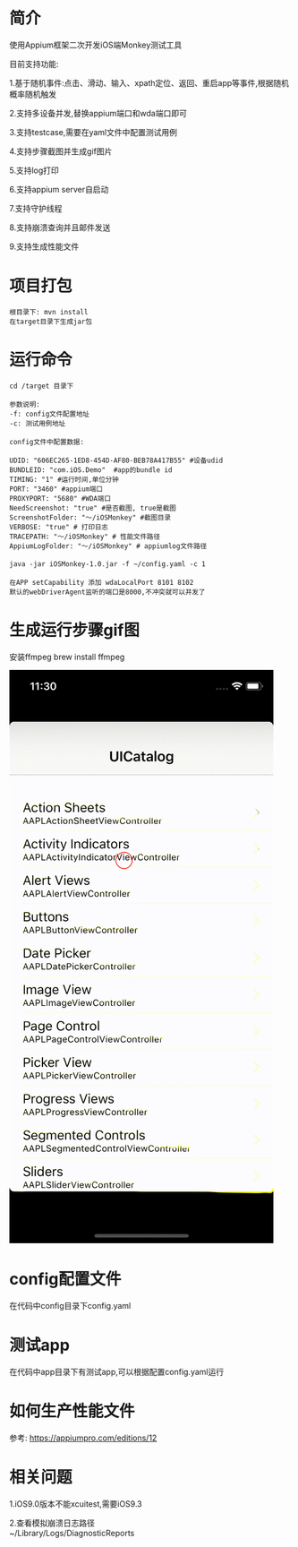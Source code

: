 # 简介
使用Appium框架二次开发iOS端Monkey测试工具

目前支持功能:

1.基于随机事件:点击、滑动、输入、xpath定位、返回、重启app等事件,根据随机概率随机触发

2.支持多设备并发,替换appium端口和wda端口即可

3.支持testcase,需要在yaml文件中配置测试用例

4.支持步骤截图并生成gif图片

5.支持log打印

6.支持appium server自启动

7.支持守护线程

8.支持崩溃查询并且邮件发送

9.支持生成性能文件

# 项目打包
```aidl
根目录下: mvn install
在target目录下生成jar包
```

# 运行命令
```shell
cd /target 目录下 

参数说明:
-f: config文件配置地址
-c: 测试用例地址

config文件中配置数据:

UDID: "606EC265-1ED8-454D-AF80-BEB78A417B55" #设备udid
BUNDLEID: "com.iOS.Demo"  #app的bundle id
TIMING: "1" #运行时间,单位分钟
PORT: "3460" #appium端口
PROXYPORT: "5680" #WDA端口
NeedScreenshot: "true" #是否截图, true是截图
ScreenshotFolder: "～/iOSMonkey" #截图目录
VERBOSE: "true" # 打印日志
TRACEPATH: "～/iOSMonkey" # 性能文件路径
AppiumLogFolder: "～/iOSMonkey" # appiumlog文件路径

java -jar iOSMonkey-1.0.jar -f ~/config.yaml -c 1

在APP setCapability 添加 wdaLocalPort 8101 8102 
默认的webDriverAgent监听的端口是8000,不冲突就可以并发了
```

# 生成运行步骤gif图
 
安装ffmpeg brew install ffmpeg
 
![image](./iOSMonkey.gif)


# config配置文件
在代码中config目录下config.yaml
     
# 测试app
在代码中app目录下有测试app,可以根据配置config.yaml运行     
           
# 如何生产性能文件
参考: https://appiumpro.com/editions/12           
           
                                            
# 相关问题

1.iOS9.0版本不能xcuitest,需要iOS9.3

2.查看模拟崩溃日志路径<br>
~/Library/Logs/DiagnosticReports


```


